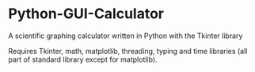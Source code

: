 # Python-GUI-Calculator
A scientific graphing calculator written in Python with the Tkinter library

Requires Tkinter, math, matplotlib, threading, typing and time libraries (all part of standard library except for matplotlib).
